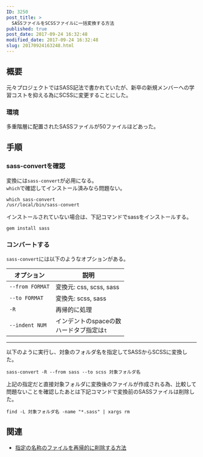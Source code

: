 ```yaml
---
ID: 3250
post_title: >
  SASSファイルをSCSSファイルに一括変換する方法
published: true
post_date: 2017-09-24 16:32:48
modified_date: 2017-09-24 16:32:48
slug: 20170924163248.html
---
```

<h2>概要</h2>
<p>元々プロジェクトではSASS記法で書かれていたが、新卒の新規メンバーへの学習コストを抑える為にSCSSに変更することにした。</p>
<h3>環境</h3>
<p>多重階層に配置されたSASSファイルが50ファイルほどあった。</p>
<h2>手順</h2>
<h3>sass-convertを確認</h3>
<p>変換には<code>sass-convert</code>が必用になる。<br />
<code>which</code>で確認してインストール済みなら問題ない。</p>
<pre><code class="language-bash">which sass-convert
/usr/local/bin/sass-convert
</code></pre>
<p>インストールされていない場合は、下記コマンドでsassをインストールする。</p>
<pre><code class="language-bash">gem install sass
</code></pre>
<h3>コンバートする</h3>
<p><code>sass-convert</code>には以下のようなオプションがある。</p>
<table>
<thead>
<tr>
<th>オプション</th>
<th>説明</th>
</tr>
</thead>
<tbody>
<tr>
<td><code>--from FORMAT</code></td>
<td>変換元: css, scss, sass</td>
</tr>
<tr>
<td><code>--to FORMAT</code></td>
<td>変換先: scss, sass</td>
</tr>
<tr>
<td><code>-R</code></td>
<td>再帰的に処理</td>
</tr>
<tr>
<td><code>--indent NUM</code></td>
<td>インデントのspaceの数<br />ハードタブ指定は<code>t</code></td>
</tr>
</tbody>
</table>
<hr />
<p>以下のように実行し、対象のフォルダ名を指定してSASSからSCSSに変換した。</p>
<pre><code class="language-bash">sass-convert -R --from sass --to scss 対象フォルダ名
</code></pre>
<p>上記の指定だと直接対象フォルダに変換後のファイルが作成される為、比較して問題ないことを確認したあとは下記コマンドで変換前のSASSファイルは削除した。</p>
<pre><code class="language-bash">find -L 対象フォルダ名 -name "*.sass" | xargs rm
</code></pre>
<h2>関連</h2>
<ul>
<li><a href="https://b.0218.jp/20140720164610.html">指定の名称のファイルを再帰的に削除する方法</a></li>
</ul>